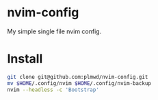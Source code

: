 # nvim-config
My simple single file nvim config.

# Install
```sh
git clone git@github.com:plmwd/nvim-config.git
mv $HOME/.config/nvim $HOME/.config/nvim-backup
nvim --headless -c 'Bootstrap'
```
